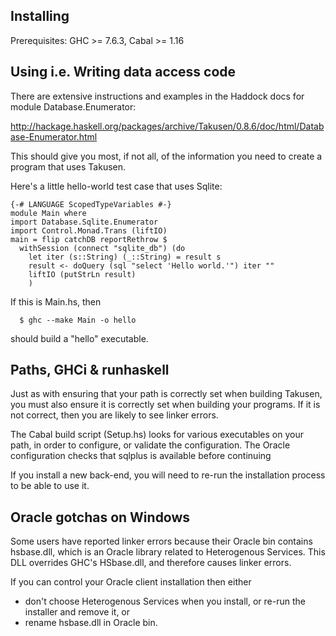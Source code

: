 Installing
----------
Prerequisites: GHC >= 7.6.3, Cabal >= 1.16

Using i.e. Writing data access code
-----------------------------------
There are extensive instructions and examples in the Haddock docs
for module Database.Enumerator:

http://hackage.haskell.org/packages/archive/Takusen/0.8.6/doc/html/Database-Enumerator.html

This should give you most, if not all, of the information you need to
create a program that uses Takusen.

Here's a little hello-world test case that uses Sqlite:

```
{-# LANGUAGE ScopedTypeVariables #-}
module Main where
import Database.Sqlite.Enumerator
import Control.Monad.Trans (liftIO)
main = flip catchDB reportRethrow $
  withSession (connect "sqlite_db") (do
    let iter (s::String) (_::String) = result s
    result <- doQuery (sql "select 'Hello world.'") iter ""
    liftIO (putStrLn result)
    )
```

If this is Main.hs, then
```
  $ ghc --make Main -o hello
```
should build a "hello" executable.


Paths, GHCi & runhaskell
------------------------
Just as with ensuring that your path is correctly set when building Takusen,
you must also ensure it is correctly set when building your programs.
If it is not correct, then you are likely to see linker errors.

The Cabal build script (Setup.hs) looks for various executables
on your path, in order to configure, or validate the configuration.
The Oracle configuration checks that sqlplus is available before continuing

If you install a new back-end, you will need to re-run the installation
process to be able to use it.

Oracle gotchas on Windows
-------------------------
Some users have reported linker errors because their Oracle bin contains
hsbase.dll, which is an Oracle library related to Heterogenous Services.
This DLL overrides GHC's HSbase.dll, and therefore causes linker errors.

If you can control your Oracle client installation then either
 - don't choose Heterogenous Services when you install,
   or re-run the installer and remove it, or
 - rename hsbase.dll in Oracle bin.
